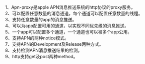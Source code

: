 1、Apn-proxy是apple  APN消息推送系统的http协议的proxy服务。 <br>
2、可以配置任意数量的消息通道，每个通道可以配置任意数量的线程。<br>
3、支持任意数量的app的消息推送。<br>
4、可以为app配置可用的通道，以实现不同优先级的消息推送。<br>
5、一个app可以配置多个通道，一个通道也可以被多个app公用。<br>
6、支持APN的两种notice模式。<br>
7、支持APN的Development及Release两种方式。<br>
8、支持检测APN消息推送结果的检测。<br>
9、http支持get及post两种method。<br>
